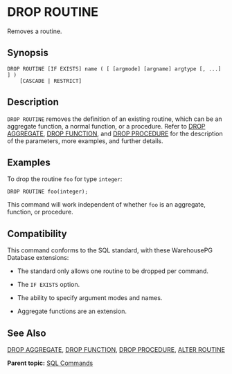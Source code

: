 # DROP ROUTINE 

Removes a routine.

## <a id="section2"></a>Synopsis 

``` {#sql_command_synopsis}
DROP ROUTINE [IF EXISTS] name ( [ [argmode] [argname] argtype [, ...] ] )
    [CASCADE | RESTRICT]
```

## <a id="section3"></a>Description 

`DROP ROUTINE` removes the definition of an existing routine, which can be an aggregate function, a normal function, or a procedure. Refer to [DROP AGGREGATE](DROP_AGGREGATE.html), [DROP FUNCTION](DROP_FUNCTION.html), and [DROP PROCEDURE](DROP_PROCEDURE.html) for the description of the parameters, more examples, and further details.

## <a id="section5"></a>Examples 

To drop the routine `foo` for type `integer`:

```
DROP ROUTINE foo(integer);
```

This command will work independent of whether `foo` is an aggregate, function, or procedure.

## <a id="section6"></a>Compatibility 

This command conforms to the SQL standard, with these WarehousePG Database extensions:

- The standard only allows one routine to be dropped per command.

- The `IF EXISTS` option.

- The ability to specify argument modes and names.

- Aggregate functions are an extension.

## <a id="section7"></a>See Also 

[DROP AGGREGATE](DROP_AGGREGATE.html), [DROP FUNCTION](DROP_FUNCTION.html), [DROP PROCEDURE](DROP_PROCEDURE.html), [ALTER ROUTINE](ALTER_ROUTINE.html)

**Parent topic:** [SQL Commands](../sql_commands/sql_ref.html)

